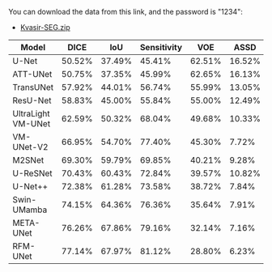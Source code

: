 You can download the data from this link, and the password is "1234":
- [Kvasir-SEG.zip](https://pan.baidu.com/s/1-JYhJqagx5Q3dQEgIhEuFg)

| Model                | DICE   | IoU    | Sensitivity | VOE    | ASSD   |
|----------------------|--------|--------|-------------|--------|--------|
| U-Net                | 50.52% | 37.49% | 45.41%      | 62.51% | 16.52% |
| ATT-UNet             | 50.75% | 37.35% | 45.99%      | 62.65% | 16.13% |
| TransUNet            | 57.92% | 44.01% | 56.74%      | 55.99% | 13.05% |
| ResU-Net             | 58.83% | 45.00% | 55.84%      | 55.00% | 12.49% |
| UltraLight VM-UNet   | 62.59% | 50.32% | 68.04%      | 49.68% | 10.33% |
| VM-UNet-V2           | 66.95% | 54.70% | 77.40%      | 45.30% | 7.72%  |
| M2SNet               | 69.30% | 59.79% | 69.85%      | 40.21% | 9.28%  |
| U-ReSNet             | 70.43% | 60.43% | 72.84%      | 39.57% | 10.82% |
| U-Net++              | 72.38% | 61.28% | 73.58%      | 38.72% | 7.84%  |
| Swin-UMamba          | 74.15% | 64.36% | 76.36%      | 35.64% | 7.91%  |
| META-UNet            | 76.26% | 67.86% | 79.16%      | 32.14% | 7.16%  |
| RFM-UNet             | 77.14% | 67.97% | 81.12%      | 28.80% | 6.23%  |



